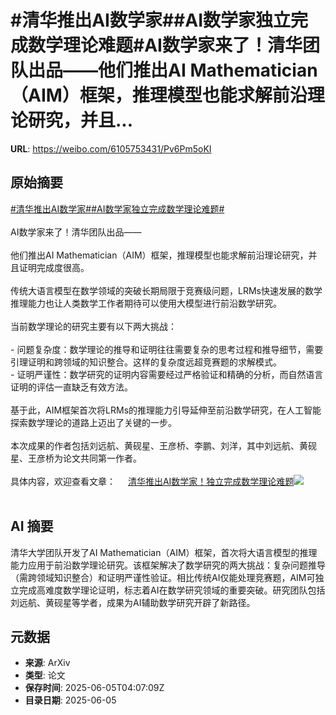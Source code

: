 # #清华推出AI数学家##AI数学家独立完成数学理论难题#AI数学家来了！清华团队出品——他们推出AI Mathematician（AIM）框架，推理模型也能求解前沿理论研究，并且...

**URL**: https://weibo.com/6105753431/Pv6Pm5oKI

## 原始摘要

<a href="https://m.weibo.cn/search?containerid=231522type%3D1%26t%3D10%26q%3D%23%E6%B8%85%E5%8D%8E%E6%8E%A8%E5%87%BAAI%E6%95%B0%E5%AD%A6%E5%AE%B6%23&amp;extparam=%23%E6%B8%85%E5%8D%8E%E6%8E%A8%E5%87%BAAI%E6%95%B0%E5%AD%A6%E5%AE%B6%23" data-hide=""><span class="surl-text">#清华推出AI数学家#</span></a><a href="https://m.weibo.cn/search?containerid=231522type%3D1%26t%3D10%26q%3D%23AI%E6%95%B0%E5%AD%A6%E5%AE%B6%E7%8B%AC%E7%AB%8B%E5%AE%8C%E6%88%90%E6%95%B0%E5%AD%A6%E7%90%86%E8%AE%BA%E9%9A%BE%E9%A2%98%23&amp;extparam=%23AI%E6%95%B0%E5%AD%A6%E5%AE%B6%E7%8B%AC%E7%AB%8B%E5%AE%8C%E6%88%90%E6%95%B0%E5%AD%A6%E7%90%86%E8%AE%BA%E9%9A%BE%E9%A2%98%23" data-hide=""><span class="surl-text">#AI数学家独立完成数学理论难题#</span></a><br><br>AI数学家来了！清华团队出品——<br><br>他们推出AI Mathematician（AIM）框架，推理模型也能求解前沿理论研究，并且证明完成度很高。<br><br>传统大语言模型在数学领域的突破长期局限于竞赛级问题，LRMs快速发展的数学推理能力也让人类数学工作者期待可以使用大模型进行前沿数学研究。<br><br>当前数学理论的研究主要有以下两大挑战：<br><br>- 问题复杂度：数学理论的推导和证明往往需要复杂的思考过程和推导细节，需要引理证明和跨领域的知识整合。这样的复杂度远超竞赛题的求解模式。<br>- 证明严谨性：数学研究的证明内容需要经过严格验证和精确的分析，而自然语言证明的评估一直缺乏有效方法。<br><br>基于此，AIM框架首次将LRMs的推理能力引导延伸至前沿数学研究，在人工智能探索数学理论的道路上迈出了关键的一步。<br><br>本次成果的作者包括刘远航、黄砚星、王彦桥、李鹏、刘洋，其中刘远航、黄砚星、王彦桥为论文共同第一作者。<br><br>具体内容，欢迎查看文章： <a href="https://weibo.com/ttarticle/p/show?id=2309405174144165085259" data-hide=""><span class="url-icon"><img style="width: 1rem;height: 1rem" src="https://h5.sinaimg.cn/upload/2015/09/25/3/timeline_card_small_article_default.png" referrerpolicy="no-referrer"></span><span class="surl-text">清华推出AI数学家！独立完成数学理论难题</span></a><img style="" src="https://tvax4.sinaimg.cn/large/006Fd7o3gy1i248367s1aj30rs0fmab6.jpg" referrerpolicy="no-referrer"><br><br>

## AI 摘要

清华大学团队开发了AI Mathematician（AIM）框架，首次将大语言模型的推理能力应用于前沿数学理论研究。该框架解决了数学研究的两大挑战：复杂问题推导（需跨领域知识整合）和证明严谨性验证。相比传统AI仅能处理竞赛题，AIM可独立完成高难度数学理论证明，标志着AI在数学研究领域的重要突破。研究团队包括刘远航、黄砚星等学者，成果为AI辅助数学研究开辟了新路径。

## 元数据

- **来源**: ArXiv
- **类型**: 论文
- **保存时间**: 2025-06-05T04:07:09Z
- **目录日期**: 2025-06-05

